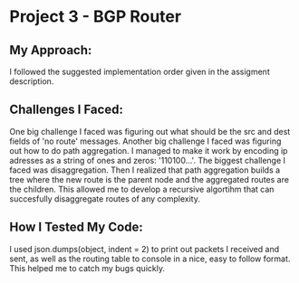 # Project 3 - BGP Router

## My Approach:
I followed the suggested implementation order given in the assigment description.

## Challenges I Faced:
One big challenge I faced was figuring out what should be the src and dest fields of 'no route' messages. Another big challenge I faced was figuring out how to do path aggregation. I managed to make it work by encoding ip adresses as a string of ones and zeros: '110100...'. The biggest challenge I faced was disaggregation. Then I realized that path aggregation builds a tree where the new route is the parent node and the aggregated routes are the children. This allowed me to develop a recursive algortihm that can succesfully disaggregate routes of any complexity. 

## How I Tested My Code:
I used json.dumps(object, indent = 2) to print out packets I received and sent, as well as the routing table to console in a nice, easy to follow format. This helped me to catch my bugs quickly.
